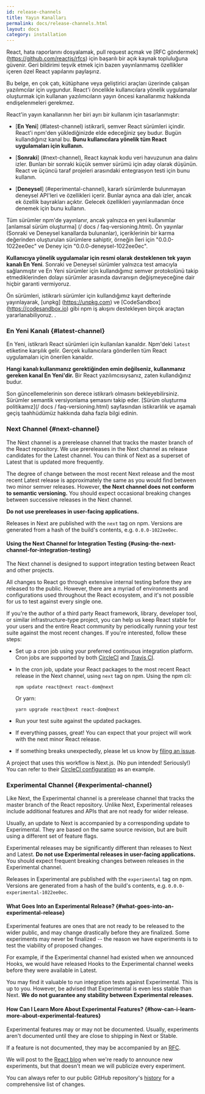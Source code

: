 ```yaml
---
id: release-channels
title: Yayın Kanalları
permalink: docs/release-channels.html
layout: docs
category: installation
---
```


React, hata raporlarını dosyalamak, pull request açmak ve [RFC göndermek] (https://github.com/reactjs/rfcs) için başarılı bir açık kaynak topluluğuna güvenir. Geri bildirimi teşvik etmek için bazen yayınlanmamış özellikler içeren özel React yapılarını paylaşırız.



 Bu belge, en çok çatı, kütüphane veya geliştirici araçları üzerinde çalışan yazılımcılar için uygundur. React'i öncelikle kullanıcılara yönelik uygulamalar oluşturmak için kullanan yazılımcıların yayın öncesi kanallarımız hakkında endişelenmeleri gerekmez.



 React'in yayın kanallarının her biri ayrı bir kullanım için tasarlanmıştır:


- [**En Yeni**] (#latest-channel) istikrarli, semver React sürümleri içindir. React'i npm'den yüklediğinizde elde edeceğiniz şey budur. Bugün kullandığınız kanal bu. **Bunu kullanıcılara yönelik tüm React uygulamaları için kullanın.**

- [**Sonraki**] (#next-channel), React kaynak kodu veri havuzunun ana dalını izler. Bunları bir sonraki küçük semver sürümü için aday olarak düşünün. React ve üçüncü taraf projeleri arasındaki entegrasyon testi için bunu kullanın.

- [**Deneysel**] (#eperimental-channel), kararlı sürümlerde bulunmayan deneysel API'leri ve özellikleri içerir. Bunlar ayrıca ana dalı izler, ancak ek özellik bayrakları açıktır. Gelecek özellikleri yayınlanmadan önce denemek için bunu kullanın.


Tüm sürümler npm'de yayınlanır, ancak yalnızca en yeni kullanımlar [anlamsal sürüm oluşturma] (/ docs / faq-versioning.html). Ön yayınlar (Sonraki ve Deneysel kanallarda bulunanlar), içeriklerinin bir karma değerinden oluşturulan sürümlere sahiptir, örneğin İleri için "0.0.0-1022ee0ec" ve Deney için "0.0.0-deneysel-1022ee0ec".


**Kullanıcıya yönelik uygulamalar için resmi olarak desteklenen tek yayın kanalı En Yeni**. Sonraki ve Deneysel sürümler yalnızca test amacıyla sağlanmıştır ve En Yeni sürümler için kullandığımız semver protokolünü takip etmediklerinden dolayı sürümler arasında davranışın değişmeyeceğine dair hiçbir garanti vermiyoruz. 

Ön sürümleri, istikrarlı sürümler için kullandığımız kayıt defterinde yayınlayarak, [unpkg] (https://unpkg.com) ve [CodeSandbox] (https://codesandbox.io) gibi npm iş akışını destekleyen birçok araçtan yararlanabiliyoruz. .

### En Yeni Kanalı {#latest-channel}
En Yeni, istikrarlı React sürümleri için kullanılan kanaldır. Npm'deki `latest` etiketine karşılık gelir. Gerçek kullanıcılara gönderilen tüm React uygulamaları için önerilen kanaldır.

**Hangi kanalı kullanmanız gerektiğinden emin değilseniz, kullanmanız gereken kanal En Yeni'dir.** Bir React yazılımcısıysanız, zaten kullandığınız budur.

Son güncellemelerinin son derece istikrarlı olmasını bekleyebilirsiniz. Sürümler semantik versiyonlama şemasını takip eder. [Sürüm oluşturma politikamız](/ docs / faq-versioning.html) sayfasından istikrarlılık ve aşamalı geçiş taahhüdümüz hakkında daha fazla bilgi edinin.

### Next Channel {#next-channel}

The Next channel is a prerelease channel that tracks the master branch of the React repository. We use prereleases in the Next channel as release candidates for the Latest channel. You can think of Next as a superset of Latest that is updated more frequently.

The degree of change between the most recent Next release and the most recent Latest release is approximately the same as you would find between two minor semver releases. However, **the Next channel does not conform to semantic versioning.** You should expect occasional breaking changes between successive releases in the Next channel.

**Do not use prereleases in user-facing applications.**

Releases in Next are published with the `next` tag on npm. Versions are generated from a hash of the build's contents, e.g. `0.0.0-1022ee0ec`.

#### Using the Next Channel for Integration Testing {#using-the-next-channel-for-integration-testing}

The Next channel is designed to support integration testing between React and other projects.

All changes to React go through extensive internal testing before they are released to the public. However, there are a myriad of environments and configurations used throughout the React ecosystem, and it's not possible for us to test against every single one.

If you're the author of a third party React framework, library, developer tool, or similar infrastructure-type project, you can help us keep React stable for your users and the entire React community by periodically running your test suite against the most recent changes. If you're interested, follow these steps:

- Set up a cron job using your preferred continuous integration platform. Cron jobs are supported by both [CircleCI](https://circleci.com/docs/2.0/triggers/#scheduled-builds) and [Travis CI](https://docs.travis-ci.com/user/cron-jobs/).
- In the cron job, update your React packages to the most recent React release in the Next channel, using `next` tag on npm. Using the npm cli:

  ```
  npm update react@next react-dom@next
  ```

  Or yarn:

  ```
  yarn upgrade react@next react-dom@next
  ```
- Run your test suite against the updated packages.
- If everything passes, great! You can expect that your project will work with the next minor React release.
- If something breaks unexpectedly, please let us know by [filing an issue](https://github.com/facebook/react/issues).

A project that uses this workflow is Next.js. (No pun intended! Seriously!) You can refer to their [CircleCI configuration](https://github.com/zeit/next.js/blob/c0a1c0f93966fe33edd93fb53e5fafb0dcd80a9e/.circleci/config.yml) as an example.

### Experimental Channel {#experimental-channel}

Like Next, the Experimental channel is a prerelease channel that tracks the master branch of the React repository. Unlike Next, Experimental releases include additional features and APIs that are not ready for wider release.

Usually, an update to Next is accompanied by a corresponding update to Experimental. They are based on the same source revision, but are built using a different set of feature flags.

Experimental releases may be significantly different than releases to Next and Latest. **Do not use Experimental releases in user-facing applications.** You should expect frequent breaking changes between releases in the Experimental channel.

Releases in Experimental are published with the `experimental` tag on npm. Versions are generated from a hash of the build's contents, e.g. `0.0.0-experimental-1022ee0ec`.

#### What Goes Into an Experimental Release? {#what-goes-into-an-experimental-release}

Experimental features are ones that are not ready to be released to the wider public, and may change drastically before they are finalized. Some experiments may never be finalized -- the reason we have experiments is to test the viability of proposed changes.

For example, if the Experimental channel had existed when we announced Hooks, we would have released Hooks to the Experimental channel weeks before they were available in Latest.

You may find it valuable to run integration tests against Experimental. This is up to you. However, be advised that Experimental is even less stable than Next. **We do not guarantee any stability between Experimental releases.**

#### How Can I Learn More About Experimental Features? {#how-can-i-learn-more-about-experimental-features}

Experimental features may or may not be documented. Usually, experiments aren't documented until they are close to shipping in Next or Stable.

If a feature is not documented, they may be accompanied by an [RFC](https://github.com/reactjs/rfcs).

We will post to the [React blog](/blog) when we're ready to announce new experiments, but that doesn't mean we will publicize every experiment.

You can always refer to our public GitHub repository's [history](https://github.com/facebook/react/commits/master) for a comprehensive list of changes.
